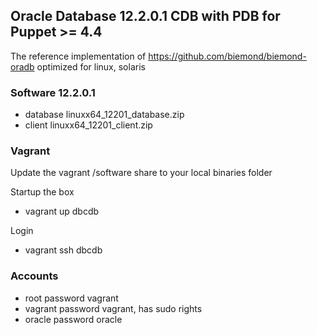 ## Oracle Database 12.2.0.1 CDB with PDB for Puppet >= 4.4

The reference implementation of https://github.com/biemond/biemond-oradb
optimized for linux, solaris

### Software 12.2.0.1
- database linuxx64_12201_database.zip
- client linuxx64_12201_client.zip

### Vagrant
Update the vagrant /software share to your local binaries folder

Startup the box
- vagrant up dbcdb

Login
- vagrant ssh dbcdb

### Accounts
- root password vagrant
- vagrant password vagrant, has sudo rights
- oracle password oracle

